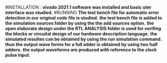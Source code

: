 #INSTALLATION : 
**vivado 2021.1 software was installed and basic uter interface was studied.**
#RUNNING
**The test bench file for automatic error detection in our original code file is studied.**
**the test bench file is added to the simulation sources folder by using the the add sources option.**
**the open elaborate design under the RTL ANALYSIS folder is used for verifing the blocks or circuital design of our hardware description language.**
**the simulated resultes can be obtained by using the run simulation command.** 
**thus the output wave forms for a full adder is obtained by using two half adders.**
**the output waveforms are produced with reference to the clock pulse input.**
